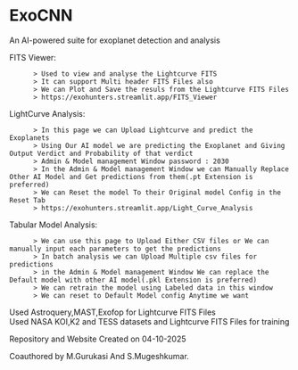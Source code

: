 # ExoCNN
An AI-powered suite for exoplanet detection and analysis

FITS Viewer:

          > Used to view and analyse the Lightcurve FITS
          > It can support Multi header FITS Files also
          > We can Plot and Save the resuls from the Lightcurve FITS Files
          > https://exohunters.streamlit.app/FITS_Viewer
          
LightCurve Analysis:

          > In this page we can Upload Lightcurve and predict the Exoplanets
          > Using Our AI model we are predicting the Exoplanet and Giving Output Verdict and Probability of that verdict
          > Admin & Model management Window password : 2030
          > In the Admin & Model management Window we can Manually Replace Other AI Model and Get predictions from them(.pt Extension is preferred)
          > We can Reset the model To their Original model Config in the Reset Tab
          > https://exohunters.streamlit.app/Light_Curve_Analysis
          
Tabular Model Analysis:

          > We can use this page to Upload Either CSV files or We can manually input each parameters to get the predictions
          > In batch analysis we can Upload Multiple csv files for predictions
          > in the Admin & Model management Window We can replace the Default model with other AI model(.pkl Extension is preferred)
          > We can retrain the model using Labeled data in this window
          > We can reset to Default Model config Anytime we want

Used Astroquery,MAST,Exofop for Lightcurve FITS Files           
Used NASA KOI,K2 and TESS datasets and Lightcurve FITS Files for training

Repository and Website Created on 04-10-2025

Coauthored by M.Gurukasi And S.Mugeshkumar.
